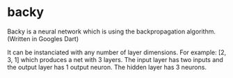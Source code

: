 backy
=====

Backy is a neural network which is using the backpropagation algorithm. (Written in Googles Dart)

It can be instanciated with any number of layer dimensions. For example: [2, 3, 1]
which produces a net with 3 layers. The input layer has two inputs and the
output layer has 1 output neuron. The hidden layer has 3 neurons.
